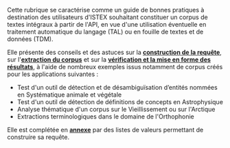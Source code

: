 Cette rubrique se caractérise comme un guide de bonnes pratiques à destination des utilisateurs d'ISTEX souhaitant constituer un corpus de textes intégraux à partir de l'API, en vue d'une utilisation éventuelle en traitement automatique du langage (TAL) ou en fouille de textes et de données (TDM).

Elle présente des conseils et des astuces sur la **[construction de la requête](requetage/)**, sur l'**[extraction du corpus](extraction/)** et sur la **[vérification et la mise en forme des résultats](verification/)**, à l'aide de nombreux exemples issus notamment de corpus créés pour les applications suivantes :

- Test d'un outil de détection et de désambiguïsation d’entités nommées en Systématique animale et végétale
- Test d'un outil de détection de définitions de concepts en Astrophysique
- Analyse thématique d'un corpus sur le Vieillissement ou sur l'Arctique
- Extractions terminologiques dans le domaine de l'Orthophonie


Elle est complétée en **[annexe](annexes/)** par des listes de valeurs permettant de construire sa requête.



